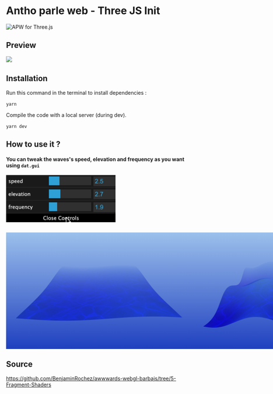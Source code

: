 # Antho parle web - Three JS Init

![APW for Three.js](apw.png)

## Preview

<img src="3.gif" width="300">

## Installation

Run this command in the terminal to install dependencies :

```
yarn
```

Compile the code with a local server (during dev).

```
yarn dev
```

## How to use it ?

#### You can tweak the waves's speed, elevation and frequency as you want using `dat.gui`

<div style="display: flex; margin-top: 1em">
  <img src="4.gif" width="300">
</div>

<div style="display: flex; margin-top: 2em">
  <img src="1.png">
  <img src="2.png">
</div>

## Source

https://github.com/BenjaminRochez/awwwards-webgl-barbajs/tree/5-Fragment-Shaders
